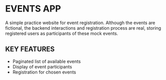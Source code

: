 # EVENTS APP #
A simple practice website for event registration. Although the events are fictional, the backend interactions and registration process are real, storing registered users as participants of these mock events.

## KEY FEATURES ##
* Paginated list of available events
* Display of event participants
* Registration for chosen events
